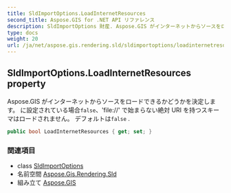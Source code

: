 ```yaml
---
title: SldImportOptions.LoadInternetResources
second_title: Aspose.GIS for .NET API リファレンス
description: SldImportOptions 財産. Aspose.GIS がインターネットからソースをロードできるかどうかを決定します に設定されている場合falsefile// で始まらない絶対 URI を持つスキーマはロードされません デフォルトはfalse .
type: docs
weight: 20
url: /ja/net/aspose.gis.rendering.sld/sldimportoptions/loadinternetresources/
---
```

## SldImportOptions.LoadInternetResources property

Aspose.GIS がインターネットからソースをロードできるかどうかを決定します。 に設定されている場合`false`、'file://' で始まらない絶対 URI を持つスキーマはロードされません。 デフォルトは`false` .

```csharp
public bool LoadInternetResources { get; set; }
```

### 関連項目

* class [SldImportOptions](../)
* 名前空間 [Aspose.Gis.Rendering.Sld](../../sldimportoptions/)
* 組み立て [Aspose.GIS](../../../)



